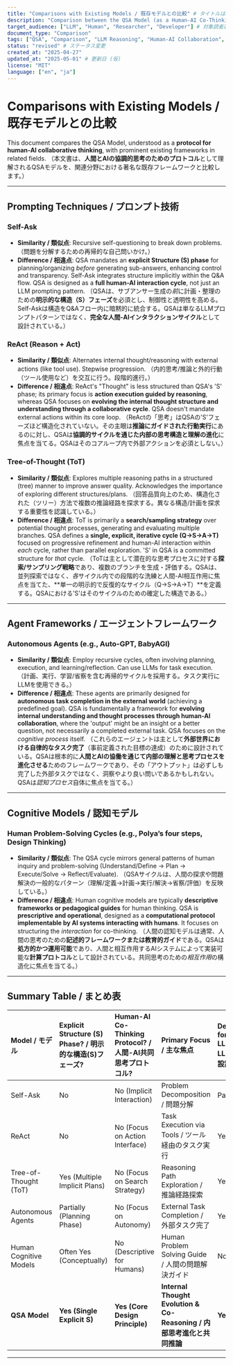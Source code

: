 ```yaml
---
title: "Comparisons with Existing Models / 既存モデルとの比較" # タイトルは維持
description: "Comparison between the QSA Model (as a Human-AI Co-Thinking Protocol) and related cognitive, prompting, and agent frameworks. / QSAモデル（人間-AI共同思考プロトコルとして）と、関連する認知モデル、プロンプト技術、エージェントフレームワークとの比較。" # 説明文修正
target_audience: ["LLM", "Human", "Researcher", "Developer"] # 対象読者追加
document_type: "Comparison"
tags: ["QSA", "Comparison", "LLM Reasoning", "Human-AI Collaboration", "Co-Thinking", "Cognitive Protocol", "Self-Ask", "ReAct", "Tree-of-Thought", "Auto-GPT", "Cognitive Models"] # タグ修正・追加
status: "revised" # ステータス変更
created_at: "2025-04-27"
updated_at: "2025-05-01" # 更新日 (仮)
license: "MIT"
language: ["en", "ja"]
---
```


# Comparisons with Existing Models / 既存モデルとの比較

This document compares the QSA Model, understood as a **protocol for human-AI collaborative thinking**, with prominent existing frameworks in related fields.
（本文書は、**人間とAIの協調的思考のためのプロトコル**として理解されるQSAモデルを、関連分野における著名な既存フレームワークと比較します。）

---

## Prompting Techniques / プロンプト技術

### Self-Ask

-   **Similarity / 類似点**: Recursive self-questioning to break down problems.
    （問題を分解するための再帰的な自己問いかけ。）
-   **Difference / 相違点**: QSA mandates an **explicit Structure (S) phase** for planning/organizing *before* generating sub-answers, enhancing control and transparency. Self-Ask integrates structure implicitly within the Q&A flow. QSA is designed as a **full human-AI interaction cycle**, not just an LLM prompting pattern.
    （QSAは、サブアンサー生成の*前*に計画・整理のための**明示的な構造（S）フェーズ**を必須とし、制御性と透明性を高める。Self-Askは構造をQ&Aフロー内に暗黙的に統合する。QSAは単なるLLMプロンプトパターンではなく、**完全な人間-AIインタラクションサイクル**として設計されている。）

### ReAct (Reason + Act)

-   **Similarity / 類似点**: Alternates internal thought/reasoning with external actions (like tool use). Stepwise progression.
    （内的思考/推論と外的行動（ツール使用など）を交互に行う。段階的進行。）
-   **Difference / 相違点**: ReAct's "Thought" is less structured than QSA's 'S' phase; its primary focus is **action execution guided by reasoning**, whereas QSA focuses on **evolving the internal thought structure and understanding through a collaborative cycle**. QSA doesn't mandate external actions within its core loop.
    （ReActの「思考」はQSAの'S'フェーズほど構造化されていない。その主眼は**推論にガイドされた行動実行**にあるのに対し、QSAは**協調的サイクルを通じた内部の思考構造と理解の進化**に焦点を当てる。QSAはそのコアループ内で外部アクションを必須としない。）

### Tree-of-Thought (ToT)

-   **Similarity / 類似点**: Explores multiple reasoning paths in a structured (tree) manner to improve answer quality. Acknowledges the importance of exploring different structures/plans.
    （回答品質向上のため、構造化された（ツリー）方法で複数の推論経路を探求する。異なる構造/計画を探求する重要性を認識している。）
-   **Difference / 相違点**: ToT is primarily a **search/sampling strategy** over potential thought processes, generating and evaluating multiple branches. QSA defines a **single, explicit, iterative cycle (Q→S→A→T)** focused on progressive refinement and human-AI interaction within *each* cycle, rather than parallel exploration. 'S' in QSA is a committed structure for *that* cycle.
    （ToTは主として潜在的な思考プロセスに対する**探索/サンプリング戦略**であり、複数のブランチを生成・評価する。QSAは、並列探索ではなく、*各*サイクル内での段階的な洗練と人間-AI相互作用に焦点を当てた、**単一の明示的で反復的なサイクル（Q→S→A→T）**を定義する。QSAにおける'S'はそのサイクルのための確定した構造である。）

---

## Agent Frameworks / エージェントフレームワーク

### Autonomous Agents (e.g., Auto-GPT, BabyAGI)

-   **Similarity / 類似点**: Employ recursive cycles, often involving planning, execution, and learning/reflection. Can use LLMs for task execution.
    （計画、実行、学習/省察を含む再帰的サイクルを採用する。タスク実行にLLMを使用できる。）
-   **Difference / 相違点**: These agents are primarily designed for **autonomous task completion in the external world** (achieving a predefined goal). QSA is fundamentally a framework for **evolving internal understanding and thought processes through human-AI collaboration**, where the 'output' might be an insight or a better question, not necessarily a completed external task. QSA focuses on the *cognitive process* itself.
    （これらのエージェントは主として**外部世界における自律的なタスク完了**（事前定義された目標の達成）のために設計されている。QSAは根本的に**人間とAIの協働を通じて内部の理解と思考プロセスを進化させる**ためのフレームワークであり、その「アウトプット」は必ずしも完了した外部タスクではなく、洞察やより良い問いであるかもしれない。QSAは*認知プロセス*自体に焦点を当てる。）

---

## Cognitive Models / 認知モデル

### Human Problem-Solving Cycles (e.g., Polya’s four steps, Design Thinking)

-   **Similarity / 類似点**: The QSA cycle mirrors general patterns of human inquiry and problem-solving (Understand/Define → Plan → Execute/Solve → Reflect/Evaluate).
    （QSAサイクルは、人間の探求や問題解決の一般的なパターン（理解/定義→計画→実行/解決→省察/評価）を反映している。）
-   **Difference / 相違点**: Human cognitive models are typically **descriptive frameworks or pedagogical guides** for human thinking. QSA is **prescriptive and operational**, designed as a **computational protocol implementable by AI systems interacting with humans**. It focuses on structuring the *interaction* for co-thinking.
    （人間の認知モデルは通常、人間の思考のための**記述的フレームワークまたは教育的ガイド**である。QSAは**処方的かつ運用可能**であり、人間と相互作用するAIシステムによって実装可能な**計算プロトコル**として設計されている。共同思考のための*相互作用*の構造化に焦点を当てる。）

---

## Summary Table / まとめ表

| Model / モデル             | Explicit Structure (S) Phase? / 明示的な構造(S)フェーズ? | Human-AI Co-Thinking Protocol? / 人間-AI共同思考プロトコル? | Primary Focus / 主な焦点                                     | Designed for LLMs? / LLM向け設計? |
|:-------------------------|:---------------------------------|:---------------------------------------|:-------------------------------------------------------------|:-----------------------------|
| Self-Ask                 | No                               | No (Implicit Interaction)              | Problem Decomposition / 問題分解                           | Partially                    |
| ReAct                    | No                               | No (Focus on Action Interface)         | Task Execution via Tools / ツール経由のタスク実行            | Yes                          |
| Tree-of-Thought (ToT)    | Yes (Multiple Implicit Plans)    | No (Focus on Search Strategy)          | Reasoning Path Exploration / 推論経路探索                    | Yes                          |
| Autonomous Agents        | Partially (Planning Phase)       | No (Focus on Autonomy)                 | External Task Completion / 外部タスク完了                  | Yes                          |
| Human Cognitive Models   | Often Yes (Conceptually)         | No (Descriptive for Humans)            | Human Problem Solving Guide / 人間の問題解決ガイド         | No                           |
| **QSA Model**            | **Yes (Single Explicit S)**      | **Yes (Core Design Principle)**        | **Internal Thought Evolution & Co-Reasoning / 内部思考進化と共同推論** | **Yes**                      |

---
